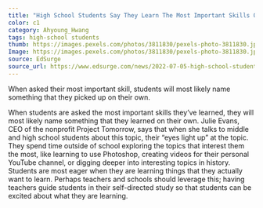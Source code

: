 ```yaml
---
title: "High School Students Say They Learn The Most Important Skills Outside of School"
color: c1
category: Ahyoung_Hwang
tags: high-school students
thumb: https://images.pexels.com/photos/3811830/pexels-photo-3811830.jpeg?auto=compress&cs=tinysrgb&w=350
Image: https://images.pexels.com/photos/3811830/pexels-photo-3811830.jpeg?auto=compress&cs=tinysrgb&w=600
source: EdSurge
source_url: https://www.edsurge.com/news/2022-07-05-high-school-students-say-they-learn-the-most-important-skills-outside-of-school
---
```

When asked their most important skill, students will most likely name something that they picked up on their own.
<!--more-->

When students are asked the most important skills they’ve learned, they will most likely name something that they learned on their own. Julie Evans, CEO of the nonprofit Project Tomorrow, says that when she talks to middle and high school students about this topic, their “eyes light up” at the topic. They spend time outside of school exploring the topics that interest them the most, like learning to use Photoshop, creating videos for their personal YouTube channel, or digging deeper into interesting topics in history. Students are most eager when they are learning things that they actually want to learn. Perhaps teachers and schools should leverage this; having teachers guide students in their self-directed study so that students can be excited about what they are learning.
